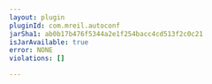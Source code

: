 ```yaml
---
layout: plugin
pluginId: com.mreil.autoconf
jarSha1: ab0b17b476f5344a2e1f254bacc4cd513f2c0c21
isJarAvailable: true
error: NONE
violations: []

---
```

